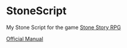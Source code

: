 # StoneScript

My Stone Script for the game [Stone Story RPG](https://store.steampowered.com/app/603390/Stone_Story_RPG/)

[Official Manual](https://stonestoryrpg.com/stonescript/manual.html)
